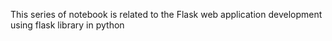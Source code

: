This series of notebook is related to the Flask web application development using flask library in python 
